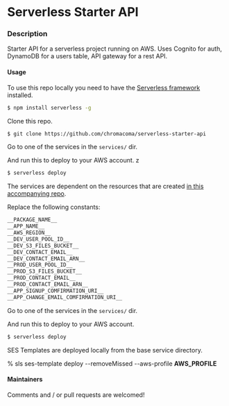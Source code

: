 # Serverless Starter API

### Description

Starter API for a serverless project running on AWS. Uses Cognito for auth, DynamoDB for a users table, API gateway for a rest API.

#### Usage

To use this repo locally you need to have the [Serverless framework](https://serverless.com) installed.

```bash
$ npm install serverless -g
```

Clone this repo.

```bash
$ git clone https://github.com/chromacoma/serverless-starter-api
```

Go to one of the services in the `services/` dir.

And run this to deploy to your AWS account.
z

```bash
$ serverless deploy
```

The services are dependent on the resources that are created [in this accompanying repo](https://github.com/chromacoma/serverless-starter-serverless-resources).

Replace the following constants:

```bash
__PACKAGE_NAME__
__APP_NAME__
__AWS_REGION__
__DEV_USER_POOL_ID__
__DEV_S3_FILES_BUCKET__
__DEV_CONTACT_EMAIL__
__DEV_CONTACT_EMAIL_ARN__
__PROD_USER_POOL_ID__
__PROD_S3_FILES_BUCKET__
__PROD_CONTACT_EMAIL__
__PROD_CONTACT_EMAIL_ARN__
__APP_SIGNUP_COMFIRMATION_URI__
__APP_CHANGE_EMAIL_COMFIRMATION_URI__
```

Go to one of the services in the `services/` dir.

And run this to deploy to your AWS account.

```bash
$ serverless deploy
```

SES Templates are deployed locally from the base service directory.

% sls ses-template deploy --removeMissed --aws-profile **AWS_PROFILE**

#### Maintainers

Comments and / or pull requests are welcomed!

[email]: mailto:john@minml.net
